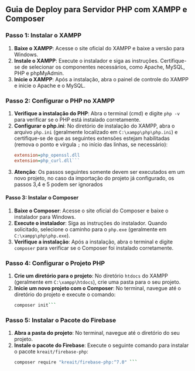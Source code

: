 ## Guia de Deploy para Servidor PHP com XAMPP e Composer

### Passo 1: Instalar o XAMPP
1. **Baixe o XAMPP**: Acesse o site oficial do XAMPP e baixe a versão para Windows.
2. **Instale o XAMPP**: Execute o instalador e siga as instruções. Certifique-se de selecionar os componentes necessários, como Apache, MySQL, PHP e phpMyAdmin.
3. **Inicie o XAMPP**: Após a instalação, abra o painel de controle do XAMPP e inicie o Apache e o MySQL.

### Passo 2: Configurar o PHP no XAMPP
1. **Verifique a instalação do PHP**: Abra o terminal (cmd) e digite `php -v` para verificar se o PHP está instalado corretamente.
2. **Configurar o php.ini**: No diretório de instalação do XAMPP, abra o arquivo `php.ini` (geralmente localizado em `C:\xampp\php\php.ini`) e certifique-se de que as seguintes extensões estejam habilitadas (remova o ponto e vírgula `;` no início das linhas, se necessário):
   ```ini
   extension=php_openssl.dll
   extension=php_curl.dll```
3. **Atenção**: Os passos seguintes somente devem ser executados em um novo projeto, no caso da importação do projeto já configurado, os passos 3,4 e 5 podem ser ignorados

#### Passo 3: Instalar o Composer
1. **Baixe o Composer**: Acesse o site oficial do Composer e baixe o instalador para Windows.
2. **Execute o instalador**: Siga as instruções do instalador. Quando solicitado, selecione o caminho para o `php.exe` (geralmente em `C:\xampp\php\php.exe`).
3. **Verifique a instalação**: Após a instalação, abra o terminal e digite `composer` para verificar se o Composer foi instalado corretamente.

### Passo 4: Configurar o Projeto PHP
1. **Crie um diretório para o projeto**: No diretório `htdocs` do XAMPP (geralmente em `C:\xampp\htdocs`), crie uma pasta para o seu projeto.
2. **Inicie um novo projeto com o Composer**: No terminal, navegue até o diretório do projeto e execute o comando:
   ```bash
   composer init```

### Passo 5: Instalar o Pacote do Firebase
1. **Abra a pasta do projeto**: No terminal, navegue até o diretório do seu projeto.
2. **Instale o pacote do Firebase**: Execute o seguinte comando para instalar o pacote `kreait/firebase-php`:
   ```bash
   composer require "kreait/firebase-php:^7.0" ```
